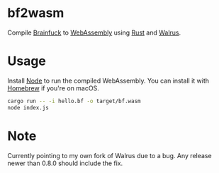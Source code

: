 # bf2wasm

Compile [Brainfuck](https://en.wikipedia.org/wiki/Brainfuck) to
[WebAssembly](https://webassembly.org) using
[Rust](https://rust-lang.org/) and
[Walrus](https://rustwasm.github.io/walrus/walrus/).

# Usage

Install [Node](https://nodejs.org/) to run the compiled WebAssembly. You can install it with [Homebrew](https://brew.sh) if you're on macOS.

```sh
cargo run -- -i hello.bf -o target/bf.wasm
node index.js
```

# Note

Currently pointing to my own fork of Walrus due to a bug. Any release newer than 0.8.0 should include the fix.
